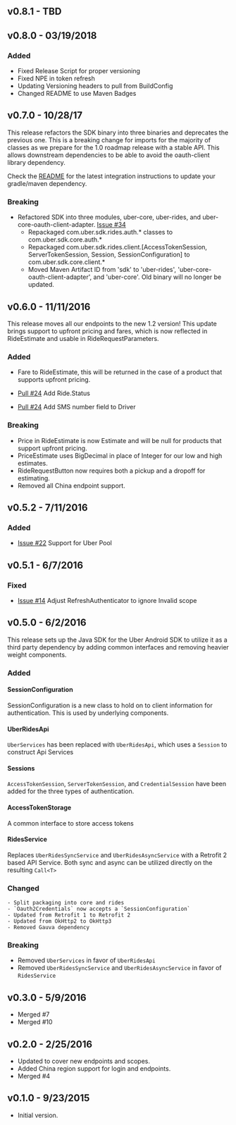v0.8.1 - TBD
------------

v0.8.0 - 03/19/2018
------------

### Added
 - Fixed Release Script for proper versioning
 - Fixed NPE in token refresh
 - Updating Versioning headers to pull from BuildConfig
 - Changed README to use Maven Badges

v0.7.0 - 10/28/17
------------
This release refactors the SDK binary into three binaries and deprecates the previous one. This is a breaking change for imports for the majority of classes as we prepare for the 1.0 roadmap release with a stable API. This allows downstream dependencies to be able to avoid the oauth-client library dependency. 

Check the [README](https://github.com/uber/rides-java-sdk/blob/master/README.md) for the latest integration instructions to update your gradle/maven dependency.

### Breaking
- Refactored SDK into three modules, uber-core, uber-rides, and uber-core-oauth-client-adapter. [Issue #34](https://github.com/uber/rides-java-sdk/issues/34)
  - Repackaged com.uber.sdk.rides.auth.* classes to com.uber.sdk.core.auth.*
  - Repackaged com.uber.sdk.rides.client.[AccessTokenSession, ServerTokenSession, Session, SessionConfiguration] to com.uber.sdk.core.client.*
  - Moved Maven Artifact ID from 'sdk' to 'uber-rides', 'uber-core-oauth-client-adapter', and 'uber-core'. Old binary will no longer be updated.

v0.6.0 - 11/11/2016
------------
This release moves all our endpoints to the new 1.2 version! This update brings support to upfront pricing and fares, which is now reflected in RideEstimate and usable in RideRequestParameters.

### Added
- Fare to RideEstimate, this will be returned in the case of a product that supports upfront pricing.

- [Pull #24](https://github.com/uber/rides-java-sdk/pull/24) Add Ride.Status
- [Pull #24](https://github.com/uber/rides-java-sdk/pull/24) Add SMS number field to Driver

### Breaking
 - Price in RideEstimate is now Estimate and will be null for products that support upfront pricing.
 - PriceEstimate uses BigDecimal in place of Integer for our low and high estimates.
 - RideRequestButton now requires both a pickup and a dropoff for estimating.
 - Removed all China endpoint support.

v0.5.2 - 7/11/2016
------------
### Added
- [Issue #22](https://github.com/uber/rides-java-sdk/issues/22) Support for Uber Pool

v0.5.1 - 6/7/2016
-----------------
### Fixed
 - [Issue #14](https://github.com/uber/rides-java-sdk/issues/14) Adjust RefreshAuthenticator to ignore Invalid scope


v0.5.0 - 6/2/2016
------------------
This release sets up the Java SDK for the Uber Android SDK to utilize it as a third party dependency by adding common interfaces and removing heavier weight components.

### Added

#### SessionConfiguration
SessionConfiguration is a new class to hold on to client information for authentication. This is used by underlying components.

#### UberRidesApi

`UberServices` has been replaced with `UberRidesApi`, which uses a `Session` to construct Api Services

#### Sessions
`AccessTokenSession`, `ServerTokenSession`, and `CredentialSession` have been added for the three types of authentication.

#### AccessTokenStorage
A common interface to store access tokens

#### RidesService
Replaces `UberRidesSyncService` and `UberRidesAsyncService` with a Retrofit 2 based API Service. Both sync and async can be utilized directly on the resulting `Call<T>`

### Changed
    - Split packaging into core and rides
    - `Oauth2Credentials` now accepts a `SessionConfiguration`
    - Updated from Retrofit 1 to Retrofit 2
    - Updated from OkHttp2 to OkHttp3
    - Removed Gauva dependency

### Breaking  
  - Removed `UberServices` in favor of `UberRidesApi`
  - Removed `UberRidesSyncService` and `UberRidesAsyncService` in favor of `RidesService`

v0.3.0 - 5/9/2016
------------------
  - Merged #7
  - Merged #10

v0.2.0 - 2/25/2016
------------------
  - Updated to cover new endpoints and scopes.
  - Added China region support for login and endpoints.
  - Merged #4

v0.1.0 - 9/23/2015
------------------
  - Initial version.
